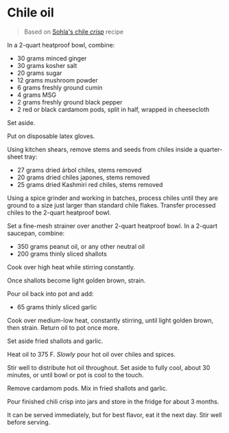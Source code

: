 # Chile oil

> Based on [Sohla's chile _crisp_](https://www.seriouseats.com/homemade-spicy-chili-crisp) recipe

In a 2-quart heatproof bowl, combine:

- 30 grams minced ginger
- 30 grams kosher salt
- 20 grams sugar
- 12 grams mushroom powder
- 6 grams freshly ground cumin
- 4 grams MSG
- 2 grams freshly ground black pepper
- 2 red or black cardamom pods, split in half, wrapped in cheesecloth

Set aside.

Put on disposable latex gloves.

Using kitchen shears, remove stems and seeds from chiles inside a quarter-sheet tray:

- 27 grams dried árbol chiles, stems removed
- 20 grams dried chiles japones, stems removed
- 25 grams dried Kashmiri red chiles, stems removed

Using a spice grinder and working in batches, process chiles until they are
ground to a size just larger than standard chile flakes. Transfer processed
chiles to the 2-quart heatproof bowl.

Set a fine-mesh strainer over another 2-quart heatproof bowl. In a 2-quart saucepan,
combine:

- 350 grams peanut oil, or any other neutral oil
- 200 grams thinly sliced shallots

Cook over high heat while stirring constantly.

Once shallots become light golden brown, strain.

Pour oil back into pot and add:

- 65 grams thinly sliced garlic

Cook over medium-low heat, constantly stirring, until light golden brown, then
strain. Return oil to pot once more.

Set aside fried shallots and garlic.

Heat oil to 375 F. _Slowly_ pour hot oil over chiles and spices.

Stir well to distribute hot oil throughout. Set aside to fully cool, about 30
minutes, or until bowl or pot is cool to the touch.

Remove cardamom pods. Mix in fried shallots and garlic.

Pour finished chili crisp into jars and store in the fridge for about 3 months.

It can be served immediately, but for best flavor, eat it the next day. Stir
well before serving.
